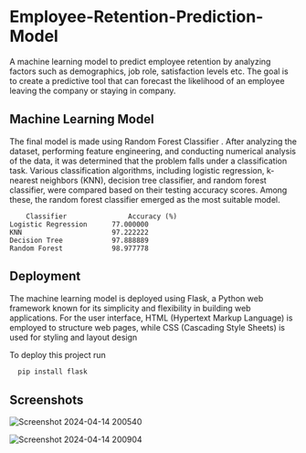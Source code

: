 
# Employee-Retention-Prediction-Model

A machine learning model to predict employee retention by analyzing factors such as demographics, job role, satisfaction levels etc. The goal is to create a predictive tool that can forecast the likelihood of an employee leaving the company or staying in company.




## Machine Learning Model

The final model is made using Random Forest Classifier . After analyzing the dataset, performing feature engineering, and conducting numerical analysis of the data, it was determined that the problem falls under a classification task. Various classification algorithms, including logistic regression, k-nearest neighbors (KNN), decision tree classifier, and random forest classifier, were compared based on their testing accuracy scores. Among these, the random forest classifier emerged as the most suitable model.



        Classifier               Accuracy (%)
	Logistic Regression      77.000000
	KNN                      97.222222
	Decision Tree            97.888889
	Random Forest            98.977778


## Deployment

The machine learning model is deployed using Flask, a Python web framework known for its simplicity and flexibility in building web applications. For the user interface, HTML (Hypertext Markup Language) is employed to structure web pages, while CSS (Cascading Style Sheets) is used for styling and layout design

To deploy this project run

```bash
  pip install flask
```




## Screenshots


![Screenshot 2024-04-14 200540](https://github.com/Gargee07/Employee-Retention-Prediction-Model/assets/121877344/4c5a1e00-9998-4220-a830-9db90ef79d26)

![Screenshot 2024-04-14 200904](https://github.com/Gargee07/Employee-Retention-Prediction-Model/assets/121877344/bc417746-ea4d-4b84-8261-d5caac5b5196)
